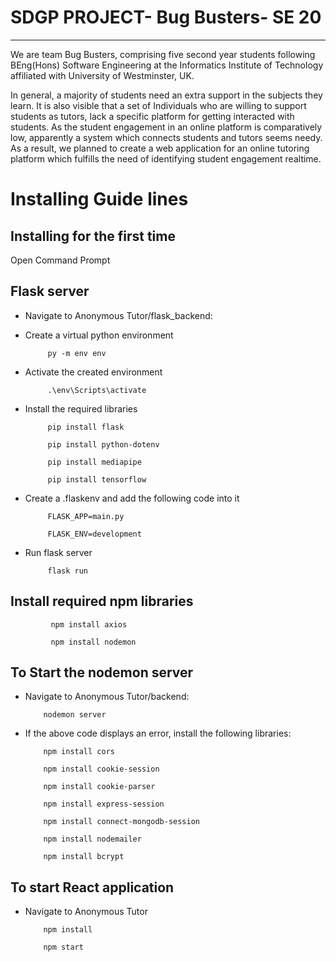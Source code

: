 # SDGP PROJECT- Bug Busters- SE 20
------------------------------------

We are team Bug Busters, comprising five second year students following BEng(Hons) Software Engineering at the Informatics Institute of Technology affiliated with University of Westminster, UK. 

In general, a majority of students need an extra support in the subjects they learn. It is also visible that a set of Individuals who are willing to support students as tutors, lack a specific platform for getting interacted with students. As the student engagement in an online platform is comparatively low, apparently a system which connects students and tutors seems needy. As a result, we planned to create a web application for an online tutoring platform which fulfills the need of identifying student engagement realtime.



# Installing Guide lines


## Installing for the first time



Open Command Prompt

Flask server
------------------------------------
 
  * Navigate to Anonymous Tutor/flask_backend:

  * Create a virtual python environment
 
 
             py -m env env

  * Activate the created environment
 
 
             .\env\Scripts\activate

  * Install the required libraries
 
 
             pip install flask
 
             pip install python-dotenv
 
             pip install mediapipe
 
             pip install tensorflow
 
 

  * Create a .flaskenv and add the following code into it


             FLASK_APP=main.py
                        
             FLASK_ENV=development

  * Run flask server


             flask run
  

 Install required npm libraries
------------------------------------


             npm install axios             
           
             npm install nodemon
 
To Start the nodemon server
------------------------------------

  * Navigate to Anonymous Tutor/backend:


            nodemon server
  
  * If the above code displays an error, install the following libraries:


            npm install cors

            npm install cookie-session

            npm install cookie-parser

            npm install express-session

            npm install connect-mongodb-session

            npm install nodemailer

            npm install bcrypt
            
  
To start React application  
------------------------------------

  * Navigate to Anonymous Tutor  


            npm install

            npm start



